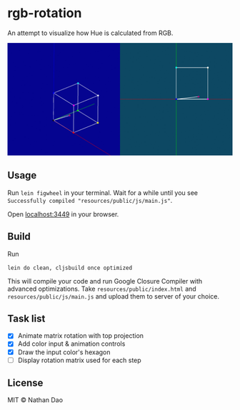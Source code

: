 # rgb-rotation

An attempt to visualize how Hue is calculated from RGB.

![rgb rotation](./rgb_rotation.gif)

## Usage

Run `lein figwheel` in your terminal. Wait for a while until you see `Successfully compiled "resources/public/js/main.js"`.

Open [localhost:3449](http://localhost:3449) in your browser.

## Build

Run

```
lein do clean, cljsbuild once optimized
```

This will compile your code and run Google Closure Compiler with advanced optimizations. Take `resources/public/index.html` and `resources/public/js/main.js` and upload them to server of your choice.

## Task list

- [x] Animate matrix rotation with top projection
- [x] Add color input & animation controls
- [x] Draw the input color's hexagon
- [ ] Display rotation matrix used for each step

## License

MIT © Nathan Dao
